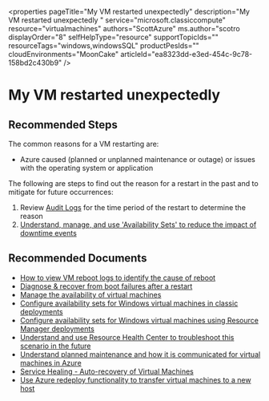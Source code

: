 <properties
    pageTitle="My VM restarted unexpectedly"
    description="My VM restarted unexpectedly "
    service="microsoft.classiccompute"
    resource="virtualmachines"
    authors="ScottAzure"
    ms.author="scotro
    displayOrder="8"
    selfHelpType="resource"
    supportTopicIds=""
    resourceTags="windows,windowsSQL"
    productPesIds=""
    cloudEnvironments="MoonCake"
	articleId="ea8323dd-e3ed-454c-9c78-158bd2c430b9"
/>

# My VM restarted unexpectedly

## **Recommended Steps**

The common reasons for a VM restarting are:

* Azure caused (planned or unplanned maintenance or outage) or issues with the operating system or application

The following are steps to find out the reason for a restart in the past and to mitigate for future occurrences:

1. Review [Audit Logs](data-blade:Microsoft_Azure_Insights.AzureDiagnosticsBladeWithParameter.subscriptionId.$subscriptionId) for the time period of the restart to determine the reason
2. [Understand, manage, and use 'Availability Sets' to reduce the impact of downtime events](https://docs.azure.cn/virtual-machines/windows/manage-availability)

## **Recommended Documents**

* [How to view VM reboot logs to identify the cause of reboot](https://azure.microsoft.com/blog/viewing-vm-reboot-logs)<br>
* [Diagnose & recover from boot failures after a restart](https://azure.microsoft.com/blog/boot-diagnostics-for-virtual-machines-v2/)<br>
* [Manage the availability of virtual machines](https://docs.azure.cn/virtual-machines/windows/manage-availability)<br>
* [Configure availability sets for Windows virtual machines in classic deployments](https://docs.azure.cn/virtual-machines/windows/classic/configure-availability)<br>
* [Configure availability sets for Windows virtual machines using Resource Manager deployments](https://docs.azure.cn/virtual-machines/windows/create-availability-set?toc=%2fazure%2fvirtual-machines%2fwindows%2ftoc.json)<br>
* [Understand and use Resource Health Center to troubleshoot this scenario in the future](https://docs.azure.cn/service-health/resource-health-overview)<br>
* [Understand planned maintenance and how it is communicated for virtual machines in Azure](https://azure.microsoft.com/blog/service-healing-auto-recovery-of-virtual-machines)<br>
* [Service Healing - Auto-recovery of Virtual Machines](https://azure.microsoft.com/blog/service-healing-auto-recovery-of-virtual-machines)<br>
* [Use Azure redeploy functionality to transfer virtual machines to a new host](https://azure.microsoft.com/blog/service-healing-auto-recovery-of-virtual-machines)
